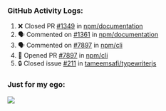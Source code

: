 

  <h3>GitHub Activity Logs:</h3>

  <!--START_SECTION:activity-->

1. ❌ Closed PR [#1349](https://github.com/npm/documentation/pull/1349) in [npm/documentation](https://github.com/npm/documentation)
2. 🗣 Commented on [#1361](https://github.com/npm/documentation/pull/1361#issuecomment-2464529134) in [npm/documentation](https://github.com/npm/documentation)
3. 🗣 Commented on [#7897](https://github.com/npm/cli/pull/7897#issuecomment-2462455803) in [npm/cli](https://github.com/npm/cli)
4. 💪 Opened PR [#7897](https://github.com/npm/cli/pull/7897) in [npm/cli](https://github.com/npm/cli)
5. 🔒 Closed issue [#211](https://github.com/tameemsafi/typewriterjs/issues/211) in [tameemsafi/typewriterjs](https://github.com/tameemsafi/typewriterjs)
      <!--END_SECTION:activity-->




### Just for my ego:

![](https://komarev.com/ghpvc/?username=kenshanta&color=orange&style=for-the-badge)
